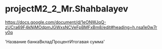# projectM2_2_Mr.Shahbalayev
https://docs.google.com/document/d/1eONWJqQ-zUCra69F4kNjMOdpmJGWxsNCVeFpBMFxBm8/edit#heading=h.nsa1e0w7ry0q

'<td>Название банка</td><td>Вклад</td><td>Процент</td><td>Итогавая сумма</td>'